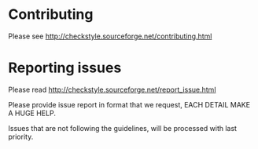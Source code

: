 # Contributing

Please see http://checkstyle.sourceforge.net/contributing.html

# Reporting issues

Please read http://checkstyle.sourceforge.net/report_issue.html

Please provide issue report in format that we request, EACH DETAIL MAKE A HUGE HELP.

Issues that are not following the guidelines, will be processed with last priority.
